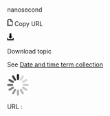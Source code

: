 # 

nanosecond

![Copy URL](media/nanosecond/Copy.png)
Copy URL

![Download](media/nanosecond/Download.png)

Download topic

See [Date and time term collection](https://worldready.cloudapp.net/Styleguide/Read?id=2700&topicid=27390)

![In progress](media/nanosecond/activity-large.gif)

URL :
